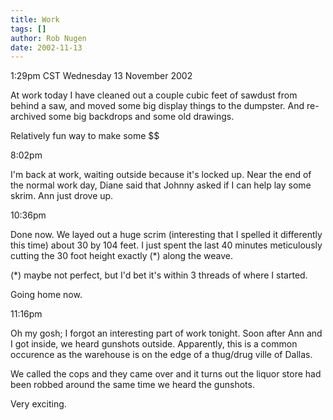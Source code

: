 ```yaml
---
title: Work
tags: []
author: Rob Nugen
date: 2002-11-13
---
```


<p class=date>1:29pm CST Wednesday 13 November 2002</p>

<p>At work today I have cleaned out a couple cubic feet of sawdust
from behind a saw, and moved some big display things to the dumpster.
And re-archived some big backdrops and some old drawings.</p>

<p>Relatively fun way to make some $$</p>

<p class=date>8:02pm</p>

<p>I'm back at work, waiting outside because it's locked up.  Near the
end of the normal work day, Diane said that Johnny asked if I can help
lay some skrim.  Ann just drove up.</p>

<p class=date>10:36pm</p>

<p>Done now.  We layed out a huge scrim (interesting that I spelled it
differently this time) about 30 by 104 feet.  I just spent the last 40
minutes meticulously cutting the 30 foot height exactly (*) along the
weave.</p>

<p>(*) maybe not perfect, but I'd bet it's within 3 threads of where I
started.</p>

<p>Going home now.</p>

<p class=date>11:16pm</p>

<p>Oh my gosh; I forgot an interesting part of work tonight.  Soon
after Ann and I got inside, we heard gunshots outside.  Apparently,
this is a common occurence as the warehouse is on the edge of a
thug/drug ville of Dallas.</p>

<p>We called the cops and they came over and it turns out the liquor
store had been robbed around the same time we heard the gunshots.</p>

<p>Very exciting.</p>
